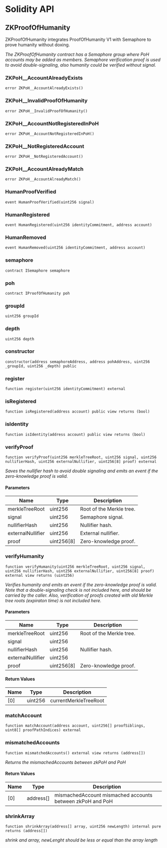 # Solidity API

## ZKProofOfHumanity

ZKProofOfHumanity integrates ProofOfHumanity V1 with Semaphore to prove humanity without doxing.

_The ZKProofOfHumanity contract has a Semaphore group where PoH accounts may be added as members.
Semaphore verification proof is used to avoid double-signaling, also humanity could be verified without signal._

### ZKPoH__AccountAlreadyExists

```solidity
error ZKPoH__AccountAlreadyExists()
```

### ZKPoH__InvalidProofOfHumanity

```solidity
error ZKPoH__InvalidProofOfHumanity()
```

### ZKPoH__AccountNotRegisteredInPoH

```solidity
error ZKPoH__AccountNotRegisteredInPoH()
```

### ZKPoH__NotRegisteredAccount

```solidity
error ZKPoH__NotRegisteredAccount()
```

### ZKPoH__AccountAlreadyMatch

```solidity
error ZKPoH__AccountAlreadyMatch()
```

### HumanProofVerified

```solidity
event HumanProofVerified(uint256 signal)
```

### HumanRegistered

```solidity
event HumanRegistered(uint256 identityCommitment, address account)
```

### HumanRemoved

```solidity
event HumanRemoved(uint256 identityCommitment, address account)
```

### semaphore

```solidity
contract ISemaphore semaphore
```

### poh

```solidity
contract IProofOfHumanity poh
```

### groupId

```solidity
uint256 groupId
```

### depth

```solidity
uint256 depth
```

### constructor

```solidity
constructor(address semaphoreAddress, address pohAddress, uint256 _groupId, uint256 _depth) public
```

### register

```solidity
function register(uint256 identityCommitment) external
```

### isRegistered

```solidity
function isRegistered(address account) public view returns (bool)
```

### isIdentity

```solidity
function isIdentity(address account) public view returns (bool)
```

### verifyProof

```solidity
function verifyProof(uint256 merkleTreeRoot, uint256 signal, uint256 nullifierHash, uint256 externalNullifier, uint256[8] proof) external
```

_Saves the nullifier hash to avoid double signaling and emits an event
if the zero-knowledge proof is valid._

#### Parameters

| Name | Type | Description |
| ---- | ---- | ----------- |
| merkleTreeRoot | uint256 | Root of the Merkle tree. |
| signal | uint256 | Semaphore signal. |
| nullifierHash | uint256 | Nullifier hash. |
| externalNullifier | uint256 | External nullifier. |
| proof | uint256[8] | Zero-knowledge proof. |

### verifyHumanity

```solidity
function verifyHumanity(uint256 merkleTreeRoot, uint256 signal, uint256 nullifierHash, uint256 externalNullifier, uint256[8] proof) external view returns (uint256)
```

_Verifies humanity and emits an event if the zero-knowledge proof is valid.
 Note that a double-signaling check is not included here, and should be carried by the caller.
 Also, verification of proofs created with old Merkle tree roots (expiraton time) is not included here._

#### Parameters

| Name | Type | Description |
| ---- | ---- | ----------- |
| merkleTreeRoot | uint256 | Root of the Merkle tree. |
| signal | uint256 |  |
| nullifierHash | uint256 | Nullifier hash. |
| externalNullifier | uint256 |  |
| proof | uint256[8] | Zero-knowledge proof. |

#### Return Values

| Name | Type | Description |
| ---- | ---- | ----------- |
| [0] | uint256 | currentMerkleTreeRoot |

### matchAccount

```solidity
function matchAccount(address account, uint256[] proofSiblings, uint8[] proofPathIndices) external
```

### mismatchedAccounts

```solidity
function mismatchedAccounts() external view returns (address[])
```

_Returns the mismachedAccounts between zkPoH and PoH_

#### Return Values

| Name | Type | Description |
| ---- | ---- | ----------- |
| [0] | address[] | mismachedAccount mismached accounts between zkPoH and PoH |

### shrinkArray

```solidity
function shrinkArray(address[] array, uint256 newLength) internal pure returns (address[])
```

_shrink and array, newLenght should be less or equal than the array length_

